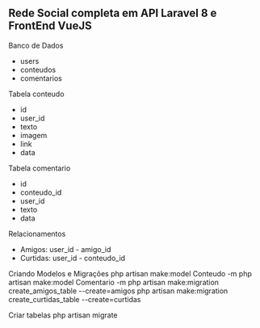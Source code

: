 ## Rede Social completa em API Laravel 8 e FrontEnd VueJS

Banco de Dados
- users
- conteudos
- comentarios

Tabela conteudo
- id
- user_id
- texto 
- imagem
- link
- data

Tabela comentario
- id
- conteudo_id
- user_id
- texto 
- data

Relacionamentos
- Amigos: user_id - amigo_id
- Curtidas: user_id - conteudo_id

Criando Modelos e Migrações
php artisan make:model Conteudo -m
php artisan make:model Comentario -m
php artisan make:migration create_amigos_table --create=amigos
php artisan make:migration create_curtidas_table --create=curtidas

Criar tabelas
php artisan migrate